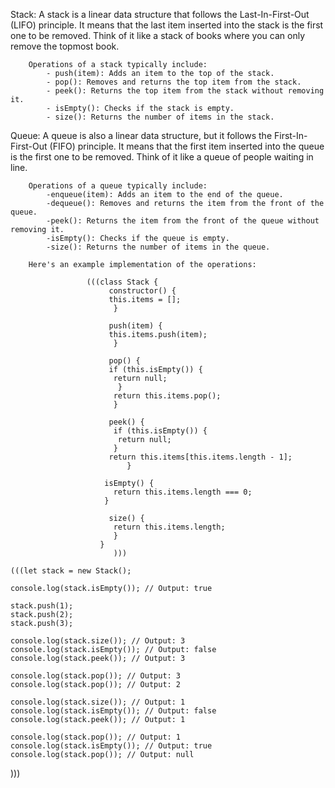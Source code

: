 Stack:
A stack is a linear data structure that follows the Last-In-First-Out (LIFO) principle. It means that the last item inserted into the stack is the first one to be removed. Think of it like a stack of books where you can only remove the topmost book.

        Operations of a stack typically include:
            - push(item): Adds an item to the top of the stack.
            - pop(): Removes and returns the top item from the stack.
            - peek(): Returns the top item from the stack without removing it.
            - isEmpty(): Checks if the stack is empty.
            - size(): Returns the number of items in the stack.

Queue:
A queue is also a linear data structure, but it follows the First-In-First-Out (FIFO) principle. It means that the first item inserted into the queue is the first one to be removed. Think of it like a queue of people waiting in line.

        Operations of a queue typically include:
            -enqueue(item): Adds an item to the end of the queue.
            -dequeue(): Removes and returns the item from the front of the queue.
            -peek(): Returns the item from the front of the queue without removing it.
            -isEmpty(): Checks if the queue is empty.
            -size(): Returns the number of items in the queue.

        Here's an example implementation of the operations:

                     (((class Stack {
                          constructor() {
                          this.items = [];
                           }

                          push(item) {
                          this.items.push(item);
                           }

                          pop() {
                          if (this.isEmpty()) {
                           return null;
                            }
                           return this.items.pop();
                           }

                          peek() {
                           if (this.isEmpty()) {
                            return null;
                           }
                          return this.items[this.items.length - 1];
                              }

                         isEmpty() {
                           return this.items.length === 0;
                         }

                          size() {
                           return this.items.length;
                           }
                        }
                           )))

    (((let stack = new Stack();

    console.log(stack.isEmpty()); // Output: true

    stack.push(1);
    stack.push(2);
    stack.push(3);

    console.log(stack.size()); // Output: 3
    console.log(stack.isEmpty()); // Output: false
    console.log(stack.peek()); // Output: 3

    console.log(stack.pop()); // Output: 3
    console.log(stack.pop()); // Output: 2

    console.log(stack.size()); // Output: 1
    console.log(stack.isEmpty()); // Output: false
    console.log(stack.peek()); // Output: 1

    console.log(stack.pop()); // Output: 1
    console.log(stack.isEmpty()); // Output: true
    console.log(stack.pop()); // Output: null
   )))